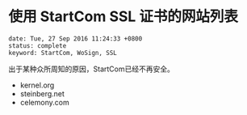 # 使用 StartCom SSL 证书的网站列表
```{metadata}
date: Tue, 27 Sep 2016 11:24:33 +0800
status: complete
keyword: StartCom, WoSign, SSL
```

出于某种众所周知的原因，StartCom已经不再安全。

- kernel.org
- steinberg.net
- celemony.com
